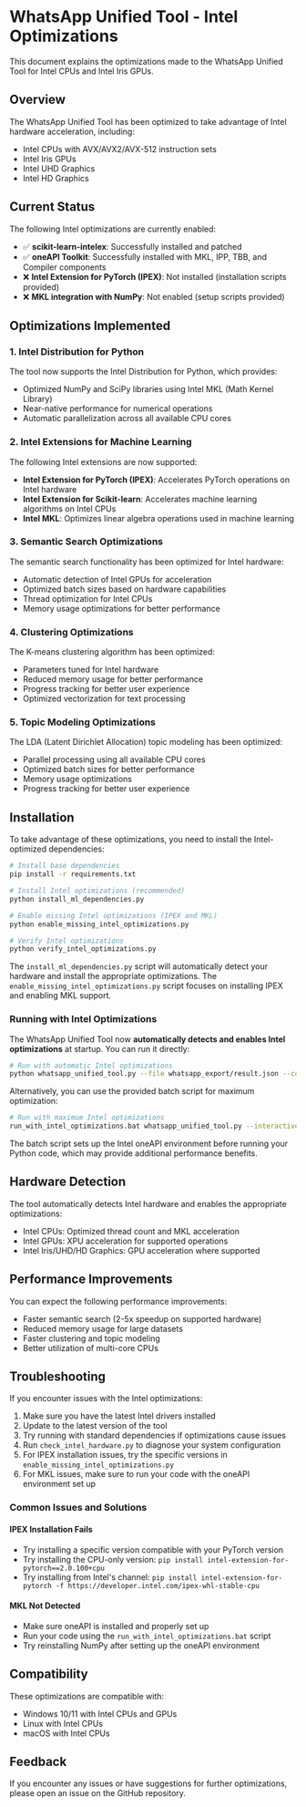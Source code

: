 # WhatsApp Unified Tool - Intel Optimizations

This document explains the optimizations made to the WhatsApp Unified Tool for Intel CPUs and Intel Iris GPUs.

## Overview

The WhatsApp Unified Tool has been optimized to take advantage of Intel hardware acceleration, including:

- Intel CPUs with AVX/AVX2/AVX-512 instruction sets
- Intel Iris GPUs
- Intel UHD Graphics
- Intel HD Graphics

## Current Status

The following Intel optimizations are currently enabled:

- ✅ **scikit-learn-intelex**: Successfully installed and patched
- ✅ **oneAPI Toolkit**: Successfully installed with MKL, IPP, TBB, and Compiler components
- ❌ **Intel Extension for PyTorch (IPEX)**: Not installed (installation scripts provided)
- ❌ **MKL integration with NumPy**: Not enabled (setup scripts provided)

## Optimizations Implemented

### 1. Intel Distribution for Python

The tool now supports the Intel Distribution for Python, which provides:

- Optimized NumPy and SciPy libraries using Intel MKL (Math Kernel Library)
- Near-native performance for numerical operations
- Automatic parallelization across all available CPU cores

### 2. Intel Extensions for Machine Learning

The following Intel extensions are now supported:

- **Intel Extension for PyTorch (IPEX)**: Accelerates PyTorch operations on Intel hardware
- **Intel Extension for Scikit-learn**: Accelerates machine learning algorithms on Intel CPUs
- **Intel MKL**: Optimizes linear algebra operations used in machine learning

### 3. Semantic Search Optimizations

The semantic search functionality has been optimized for Intel hardware:

- Automatic detection of Intel GPUs for acceleration
- Optimized batch sizes based on hardware capabilities
- Thread optimization for Intel CPUs
- Memory usage optimizations for better performance

### 4. Clustering Optimizations

The K-means clustering algorithm has been optimized:

- Parameters tuned for Intel hardware
- Reduced memory usage for better performance
- Progress tracking for better user experience
- Optimized vectorization for text processing

### 5. Topic Modeling Optimizations

The LDA (Latent Dirichlet Allocation) topic modeling has been optimized:

- Parallel processing using all available CPU cores
- Optimized batch sizes for better performance
- Memory usage optimizations
- Progress tracking for better user experience

## Installation

To take advantage of these optimizations, you need to install the Intel-optimized dependencies:

```bash
# Install base dependencies
pip install -r requirements.txt

# Install Intel optimizations (recommended)
python install_ml_dependencies.py

# Enable missing Intel optimizations (IPEX and MKL)
python enable_missing_intel_optimizations.py

# Verify Intel optimizations
python verify_intel_optimizations.py
```

The `install_ml_dependencies.py` script will automatically detect your hardware and install the appropriate optimizations. The `enable_missing_intel_optimizations.py` script focuses on installing IPEX and enabling MKL support.

### Running with Intel Optimizations

The WhatsApp Unified Tool now **automatically detects and enables Intel optimizations** at startup. You can run it directly:

```bash
# Run with automatic Intel optimizations
python whatsapp_unified_tool.py --file whatsapp_export/result.json --contacts whatsapp_contacts.json --google-contacts "path/to/contacts.csv" --interactive
```

Alternatively, you can use the provided batch script for maximum optimization:

```bash
# Run with maximum Intel optimizations
run_with_intel_optimizations.bat whatsapp_unified_tool.py --interactive
```

The batch script sets up the Intel oneAPI environment before running your Python code, which may provide additional performance benefits.

## Hardware Detection

The tool automatically detects Intel hardware and enables the appropriate optimizations:

- Intel CPUs: Optimized thread count and MKL acceleration
- Intel GPUs: XPU acceleration for supported operations
- Intel Iris/UHD/HD Graphics: GPU acceleration where supported

## Performance Improvements

You can expect the following performance improvements:

- Faster semantic search (2-5x speedup on supported hardware)
- Reduced memory usage for large datasets
- Faster clustering and topic modeling
- Better utilization of multi-core CPUs

## Troubleshooting

If you encounter issues with the Intel optimizations:

1. Make sure you have the latest Intel drivers installed
2. Update to the latest version of the tool
3. Try running with standard dependencies if optimizations cause issues
4. Run `check_intel_hardware.py` to diagnose your system configuration
5. For IPEX installation issues, try the specific versions in `enable_missing_intel_optimizations.py`
6. For MKL issues, make sure to run your code with the oneAPI environment set up

### Common Issues and Solutions

#### IPEX Installation Fails
- Try installing a specific version compatible with your PyTorch version
- Try installing the CPU-only version: `pip install intel-extension-for-pytorch==2.0.100+cpu`
- Try installing from Intel's channel: `pip install intel-extension-for-pytorch -f https://developer.intel.com/ipex-whl-stable-cpu`

#### MKL Not Detected
- Make sure oneAPI is installed and properly set up
- Run your code using the `run_with_intel_optimizations.bat` script
- Try reinstalling NumPy after setting up the oneAPI environment

## Compatibility

These optimizations are compatible with:

- Windows 10/11 with Intel CPUs and GPUs
- Linux with Intel CPUs
- macOS with Intel CPUs

## Feedback

If you encounter any issues or have suggestions for further optimizations, please open an issue on the GitHub repository.
